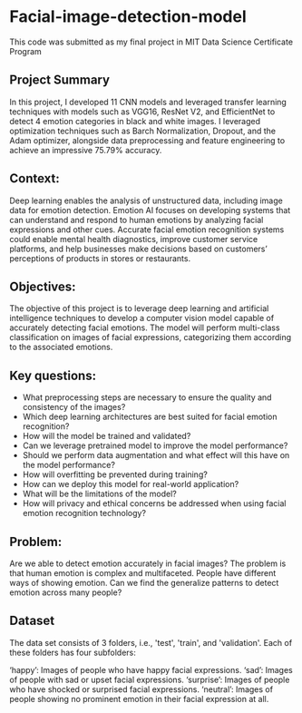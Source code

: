 # Facial-image-detection-model

This code was submitted as my final project in MIT Data Science Certificate Program

## Project Summary
In this project, I developed 11 CNN models and leveraged transfer learning techniques with models such as VGG16, ResNet V2, and EfficientNet to detect 4 emotion categories in black and white images. I leveraged optimization techniques such as Barch Normalization, Dropout, and the Adam optimizer, alongside data preprocessing and feature engineering to achieve an impressive 75.79% accuracy.

## Context:
Deep learning enables the analysis of unstructured data, including image data for emotion detection. Emotion AI focuses on developing systems that can understand and respond to human emotions by analyzing facial expressions and other cues. Accurate facial emotion recognition systems could enable mental health diagnostics, improve customer service platforms, and help businesses make decisions based on customers’ perceptions of products in stores or restaurants.

## Objectives:
The objective of this project is to leverage deep learning and artificial intelligence techniques to develop a computer vision model capable of accurately detecting facial emotions. The model will perform multi-class classification on images of facial expressions, categorizing them according to the associated emotions.

## Key questions:
- What preprocessing steps are necessary to ensure the quality and consistency of the images?
- Which deep learning architectures are best suited for facial emotion recognition?
- How will the model be trained and validated?
- Can we leverage pretrained model to improve the model performance?
- Should we perform data augmentation and what effect will this have on the model performance?
- How will overfitting be prevented during training?
- How can we deploy this model for real-world application?
- What will be the limitations of the model?
- How will privacy and ethical concerns be addressed when using facial emotion recognition technology?

## Problem:
Are we able to detect emotion accurately in facial images?
The problem is that human emotion is complex and multifaceted. People have different ways of showing emotion. Can we find the generalize patterns to detect emotion across many people?

## Dataset
The data set consists of 3 folders, i.e., 'test', 'train', and 'validation'. Each of these folders has four subfolders:

‘happy’: Images of people who have happy facial expressions.
‘sad’: Images of people with sad or upset facial expressions.
‘surprise’: Images of people who have shocked or surprised facial expressions.
‘neutral’: Images of people showing no prominent emotion in their facial expression at all.
